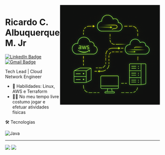 <img src = "image.png" width = "325px" align = "right">

# Ricardo C. Albuquerque M. Jr
  <div id="badges">
  <a href = "https://www.linkedin.com/in/ricardo-cisneiros/">
    <img src="https://img.shields.io/badge/LinkedIn-blue?style=for-the-badge&logo=linkedin&logoColor=white" alt="LinkedIn Badge"/>
  </a>
  <a href = "mailto: ricardo.cisneiros2015@gmail.com">
    <img src="https://img.shields.io/badge/Gmail-D14836?style=for-the-badge&logo=gmail&logoColor=white" alt="Gmail Badge"/>
  </a>
</div>

Tech Lead | Cloud Network Engineer

- 📌 Habilidades: Linux, AWS e Terraform
- 👩‍💻 No meu tempo livre costumo jogar e efetuar atividades físicas 

🛠 Tecnologias
<div>
  <img src="https://camo.githubusercontent.com/795a7bdf284dcb5d862ca6581e02f505ae1e8965965be9116e1d93737c063c84/68747470733a2f2f74686961676f616c6578616e647269612e636f6d2e62722f6173736574732f696d672f7465727261666f726d2d6c6f676f2e706e67" title="Java" alt="Java" width="40" height="40"/>&nbsp;
</div>

---


<div>
    <img height="150em" src="https://github-readme-stats.vercel.app/api?username=ricardocisneiros&show_icons=true&theme=merko"/>
    <img height="150em" src="https://github-readme-stats.vercel.app/api/top-langs/?username=ricardocisneiros&layout=compact&langs_count=16&theme=merko" />
<div>
